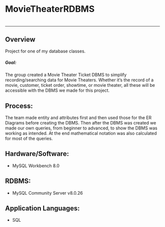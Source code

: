 # MovieTheaterRDBMS
#
***
## Overview
Project for one of my database classes. 
##### Goal:
The group created a Movie Theater Ticket DBMS to simplify recording/searching data for Movie Theaters. Whether it’s the record of a movie, customer, ticket order, showtime, or movie theater, all these will be accessible with the DBMS we made for this project.

## Process:
The team made entity and attributes first and then used those for the ER Diagrams before creating the DBMS. Then after the DBMS was created we made our own queries, from beginner to advanced, to show the DBMS was working as intended. At the end mathematical notation was also calculated for most of the queries.

## Hardware/Software:
+ MySQL Workbench 8.0

## RDBMS:
+ MySQL Community Server v8.0.26

## Application Languages:
+ SQL

